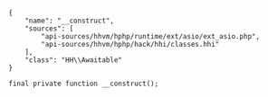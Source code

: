 ``` yamlmeta
{
    "name": "__construct",
    "sources": [
        "api-sources/hhvm/hphp/runtime/ext/asio/ext_asio.php",
        "api-sources/hhvm/hphp/hack/hhi/classes.hhi"
    ],
    "class": "HH\\Awaitable"
}
```




``` Hack
final private function __construct();
```
<!-- HHAPIDOC -->
